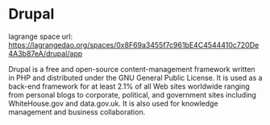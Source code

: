 # Drupal

lagrange space url: https://lagrangedao.org/spaces/0x8F69a3455f7c961bE4C4544410c720De4A3b87eA/drupal/app

Drupal is a free and open-source content-management framework written in PHP and distributed under the GNU General Public License. It is used as a back-end framework for at least 2.1% of all Web sites worldwide ranging from personal blogs to corporate, political, and government sites including WhiteHouse.gov and data.gov.uk. It is also used for knowledge management and business collaboration.

